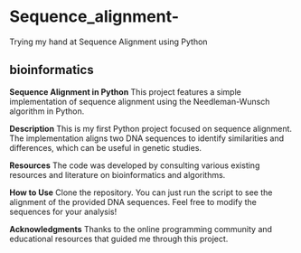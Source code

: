 # Sequence_alignment-
Trying my hand at Sequence Alignment using Python

## bioinformatics

**Sequence Alignment in Python**
This project features a simple implementation of sequence alignment using the Needleman-Wunsch algorithm in Python.

**Description**
This is my first Python project focused on sequence alignment. The implementation aligns two DNA sequences to identify similarities and differences, which can be useful in genetic studies.

**Resources**
The code was developed by consulting various existing resources and literature on bioinformatics and algorithms.

**How to Use**
Clone the repository.
You can just run the script to see the alignment of the provided DNA sequences.
Feel free to modify the sequences for your analysis!

**Acknowledgments**
Thanks to the online programming community and educational resources that guided me through this project.
